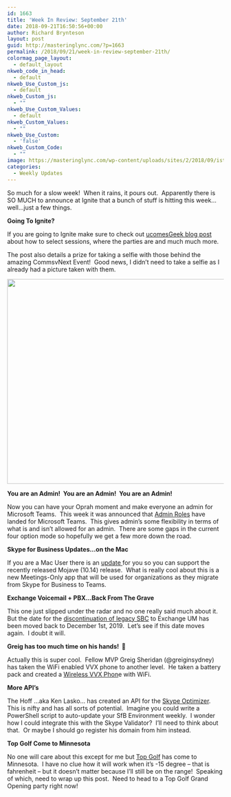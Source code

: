 ```yaml
---
id: 1663
title: 'Week In Review: September 21th'
date: 2018-09-21T16:50:56+00:00
author: Richard Brynteson
layout: post
guid: http://masteringlync.com/?p=1663
permalink: /2018/09/21/week-in-review-september-21th/
colormag_page_layout:
  - default_layout
nkweb_code_in_head:
  - default
nkweb_Use_Custom_js:
  - default
nkweb_Custom_js:
  - ""
nkweb_Use_Custom_Values:
  - default
nkweb_Custom_Values:
  - ""
nkweb_Use_Custom:
  - 'false'
nkweb_Custom_Code:
  - ""
image: https://masteringlync.com/wp-content/uploads/sites/2/2018/09/istock-182715405.jpg
categories:
  - Weekly Updates
---
```

So much for a slow week!  When it rains, it pours out.  Apparently there is SO MUCH to announce at Ignite that a bunch of stuff is hitting this week&#8230;well&#8230;just a few things.

**Going To Ignite?**

If you are going to Ignite make sure to check out <a href="http://blog.ucomsgeek.com/2018/08/tips-and-tricks-unofficial-party-and.html" target="_blank" rel="noopener">ucomesGeek blog post</a> about how to select sessions, where the parties are and much much more.

The post also details a prize for taking a selfie with those behind the amazing CommsvNext Event!  Good news, I didn&#8217;t need to take a selfie as I already had a picture taken with them.

<img class="alignnone wp-image-1665 size-large" src="https://i2.wp.com/masteringlync.com/wp-content/uploads/sites/2/2018/09/MountRushmore.png?resize=800%2C477&#038;ssl=1" alt="" width="800" height="477" srcset="https://i2.wp.com/masteringlync.com/wp-content/uploads/sites/2/2018/09/MountRushmore.png?resize=1024%2C610&ssl=1 1024w, https://i2.wp.com/masteringlync.com/wp-content/uploads/sites/2/2018/09/MountRushmore.png?resize=300%2C179&ssl=1 300w, https://i2.wp.com/masteringlync.com/wp-content/uploads/sites/2/2018/09/MountRushmore.png?resize=768%2C457&ssl=1 768w, https://i2.wp.com/masteringlync.com/wp-content/uploads/sites/2/2018/09/MountRushmore.png?w=1567&ssl=1 1567w" sizes="(max-width: 800px) 100vw, 800px" data-recalc-dims="1" /> 

**You are an Admin!  You are an Admin!  You are an Admin!**

Now you can have your Oprah moment and make everyone an admin for Microsoft Teams.  This week it was announced that <a href="https://docs.microsoft.com/en-us/MicrosoftTeams/using-admin-roles" target="_blank" rel="noopener">Admin Roles</a> have landed for Microsoft Teams.  This gives admin&#8217;s some flexibility in terms of what is and isn&#8217;t allowed for an admin.  There are some gaps in the current four option mode so hopefully we get a few more down the road.

**Skype for Business Updates&#8230;on the Mac**

If you are a Mac User there is an <a href="https://support.office.com/en-us/article/follow-the-latest-updates-in-skype-for-business-cece9f93-add1-4d93-9a38-56cc598e5781?ui=en-US&rs=en-US&ad=US#OS_Type=Mac" target="_blank" rel="noopener">update </a>for you so you can support the recently released Mojave (10.14) release.  What is really cool about this is a new Meetings-Only app that will be used for organizations as they migrate from Skype for Business to Teams.

**Exchange Voicemail + PBX&#8230;Back From The Grave**

This one just slipped under the radar and no one really said much about it.  But the date for the <a href="https://blogs.technet.microsoft.com/exchange/2018/04/24/new-date-for-discontinuation-of-support-for-session-border-controllers-in-exchange-online-unified-messaging/" target="_blank" rel="noopener">discontinuation of legacy SBC</a> to Exchange UM has been moved back to December 1st, 2019.  Let&#8217;s see if this date moves again.  I doubt it will.

**Greig has too much time on his hands!  🙂**

Actually this is super cool.  Fellow MVP Greig Sheridan (@greiginsydney) has taken the WiFi enabled VVX phone to another level.  He taken a battery pack and created a <a href="https://greiginsydney.com/a-battery-powered-vvx/" target="_blank" rel="noopener">Wireless VVX Phon</a>e with WiFi.

**More API&#8217;s**

The Hoff &#8230;aka Ken Lasko&#8230; has created an API for the <a href="http://ucken.blogspot.com/2018/09/skype-optimizer-json-api.html" target="_blank" rel="noopener">Skype Optimizer</a>.  This is nifty and has all sorts of potential.  Imagine you could write a PowerShell script to auto-update your SfB Environment weekly.  I wonder how I could integrate this with the Skype Validator?  I&#8217;ll need to think about that.  Or maybe I should go register his domain from him instead.

**Top Golf Come to Minnesota**

No one will care about this except for me but <a href="https://topgolf.com/us/minneapolis/" target="_blank" rel="noopener">Top Golf</a> has come to Minnesota.  I have no clue how it will work when it&#8217;s -15 degree &#8211; that is fahrenheit &#8211; but it doesn&#8217;t matter because I&#8217;ll still be on the range!  Speaking of which, need to wrap up this post.  Need to head to a Top Golf Grand Opening party right now!

&nbsp;